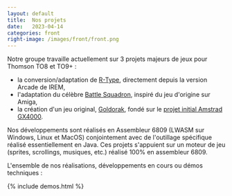 ```yaml
---
layout: default
title:  Nos projets
date:   2023-04-14
categories: front
right-image: /images/front/front.png
---
```


Notre groupe travaille actuellement sur 3 projets majeurs de jeux pour Thomson TO8 et TO9+ :

- la conversion/adaptation de [R-Type](/r-type.html), directement depuis la version Arcade de IREM,
- l'adaptation du célèbre [Battle Squadron](https://www.youtube.com/watch?v=P2Igl7zKvjM), inspiré du jeu d'origine sur Amiga,
- la création d'un jeu original, [Goldorak](/goldorak.html), fondé sur le [projet initial Amstrad GX4000](https://amigamuseum.emu-france.info/Fichiers/sites/Goldorak_CPC/Goldorak_CPC.html).

Nos développements sont réalisés en Assembleur 6809 (LWASM sur Windows, Linux et MacOS) conjointement avec de l'outillage spécifique réalisé essentiellement en Java.
Ces projets s'appuient sur un moteur de jeu (sprites, scrollings, musiques, etc.) réalisé 100% en assembleur 6809.


L'ensemble de nos réalisations, développements en cours ou démos techniques :

<!-- <style>
    .front-demos LI { display : inline ; white-space: nowrap }
    .front-demos LI:before { content : '/' }
</style> -->

<div class="front-demos">
{% include demos.html %}
</div>
